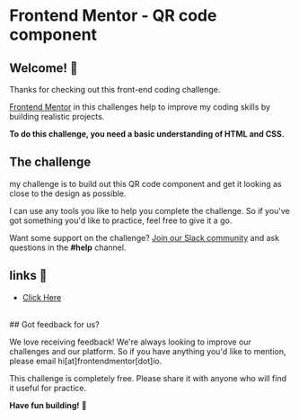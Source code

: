 # Frontend Mentor - QR code component

## Welcome! 👋

Thanks for checking out this front-end coding challenge.

[Frontend Mentor](https://www.frontendmentor.io) in this challenges help to improve my coding skills by building realistic projects.

**To do this challenge, you need a basic understanding of HTML and CSS.**

## The challenge

my challenge is to build out this QR code component and get it looking as close to the design as possible.

I can use any tools you like to help you complete the challenge. So if you've got something you'd like to practice, feel free to give it a go.

Want some support on the challenge? [Join our Slack community](https://www.frontendmentor.io/slack) and ask questions in the **#help** channel.

 

## links 💫 <br>
<ul>
  <li><a href="https://sivaprasath2004.github.io/qr-code/"> Click Here</a></li>
</ul>
<br>
## Got feedback for us?

We love receiving feedback! We're always looking to improve our challenges and our platform. So if you have anything you'd like to mention, please email hi[at]frontendmentor[dot]io.

This challenge is completely free. Please share it with anyone who will find it useful for practice.

**Have fun building!** 🚀
